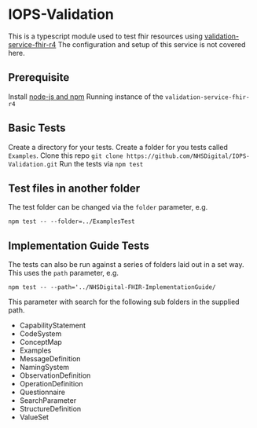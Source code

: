 # IOPS-Validation

This is a typescript module used to test fhir resources using [validation-service-fhir-r4](https://github.com/NHSDigital/validation-service-fhir-r4)
The configuration and setup of this service is not covered here.

## Prerequisite 

Install [node-js and npm](https://docs.npmjs.com/downloading-and-installing-node-js-and-npm)
Running instance of the `validation-service-fhir-r4`

## Basic Tests

Create a directory for your tests. 
Create a folder for you tests called `Examples`.
Clone this repo `git clone https://github.com/NHSDigital/IOPS-Validation.git`
Run the tests via `npm test`

## Test files in another folder

The test folder can be changed via the `folder` parameter, e.g. 

`npm test -- --folder=../ExamplesTest`

## Implementation Guide Tests

The tests can also be run against a series of folders laid out in a set way. This uses the `path` parameter, e.g. 

`npm test -- --path='../NHSDigital-FHIR-ImplementationGuide/`

This parameter with search for the following sub folders in the supplied path.

- CapabilityStatement
- CodeSystem
- ConceptMap
- Examples
- MessageDefinition
- NamingSystem
- ObservationDefinition
- OperationDefinition
- Questionnaire
- SearchParameter
- StructureDefinition
- ValueSet

 
